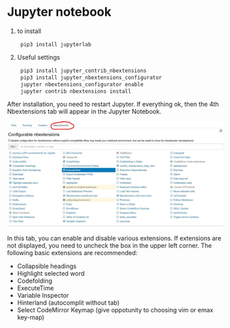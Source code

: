 # Jupyter notebook

1. to install

        pip3 install jupyterlab

2. Useful settings

        pip3 install jupyter_contrib_nbextensions
        pip3 install jupyter_nbextensions_configurator
        jupyter nbextensions_configurator enable
        jupyter contrib nbextensions install 

After installation, you need to restart Jupyter.
If everything ok, then the 4th Nbextensions tab will appear in the Jupyter Notebook.

![Nbextensions](./img/nbextensions.png)

In this tab, you can enable and disable various extensions. If extensions are not displayed, you need to uncheck the box in the upper left corner. The following basic extensions are recommended:

- Collapsible headings
- Highlight selected word
- Codefolding
- ExecuteTime
- Variable Inspector
- Hinterland (autocomplit without tab)
- Select CodeMirror Keymap (give oppotunity to choosing vim or emax key-map)
